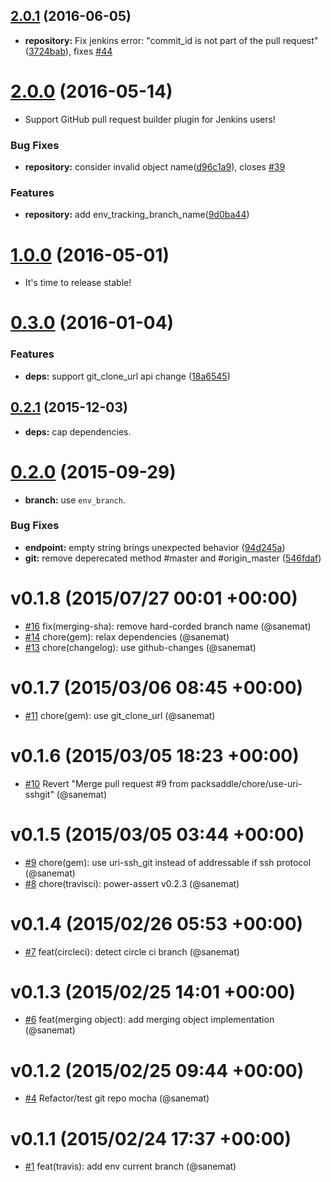 <a name="2.0.1"></a>
## [2.0.1](https://github.com/packsaddle/ruby-saddler-reporter-support-git/compare/v2.0.0...v2.0.1) (2016-06-05)

* **repository:** Fix jenkins error: "commit_id is not part of the pull request"([3724bab](https://github.com/packsaddle/ruby-saddler-reporter-support-git/commit/3724bab)), fixes [#44](https://github.com/packsaddle/ruby-saddler-reporter-support-git/pull/44)


<a name="2.0.0"></a>
# [2.0.0](https://github.com/packsaddle/ruby-saddler-reporter-support-git/compare/v1.0.0...v2.0.0) (2016-05-14)

* Support GitHub pull request builder plugin for Jenkins users!


### Bug Fixes

* **repository:** consider invalid object name([d96c1a9](https://github.com/packsaddle/ruby-saddler-reporter-support-git/commit/d96c1a9)), closes [#39](https://github.com/packsaddle/ruby-saddler-reporter-support-git/issues/39)


### Features

* **repository:** add env_tracking_branch_name([9d0ba44](https://github.com/packsaddle/ruby-saddler-reporter-support-git/commit/9d0ba44))



<a name="1.0.0"></a>
# [1.0.0](https://github.com/packsaddle/ruby-saddler-reporter-support-git/compare/v0.3.0...v1.0.0) (2016-05-01)

* It's time to release stable!


<a name="0.3.0"></a>
# [0.3.0](https://github.com/packsaddle/ruby-saddler-reporter-support-git/compare/v0.2.1...v0.3.0) (2016-01-04)


### Features

* **deps:** support git_clone_url api change ([18a6545](https://github.com/packsaddle/ruby-saddler-reporter-support-git/commit/18a6545))



<a name="0.2.1"></a>
## [0.2.1](https://github.com/packsaddle/ruby-saddler-reporter-support-git/compare/v0.2.0...v0.2.1) (2015-12-03)

* **deps:** cap dependencies.


<a name="0.2.0"></a>
# [0.2.0](https://github.com/packsaddle/ruby-saddler-reporter-support-git/compare/v0.1.8...v0.2.0) (2015-09-29)

* **branch:** use `env_branch`.

### Bug Fixes

* **endpoint:** empty string brings unexpected behavior ([94d245a](https://github.com/packsaddle/ruby-saddler-reporter-support-git/commit/94d245a))
* **git:** remove deperecated method #master and #origin_master ([546fdaf](https://github.com/packsaddle/ruby-saddler-reporter-support-git/commit/546fdaf))


# v0.1.8 (2015/07/27 00:01 +00:00)
- [#16](https://github.com/packsaddle/ruby-saddler-reporter-support-git/pull/16) fix(merging-sha): remove hard-corded branch name (@sanemat)
- [#14](https://github.com/packsaddle/ruby-saddler-reporter-support-git/pull/14) chore(gem): relax dependencies (@sanemat)
- [#13](https://github.com/packsaddle/ruby-saddler-reporter-support-git/pull/13) chore(changelog): use github-changes (@sanemat)

# v0.1.7 (2015/03/06 08:45 +00:00)
- [#11](https://github.com/packsaddle/ruby-saddler-reporter-support-git/pull/11) chore(gem): use git_clone_url (@sanemat)

# v0.1.6 (2015/03/05 18:23 +00:00)
- [#10](https://github.com/packsaddle/ruby-saddler-reporter-support-git/pull/10) Revert "Merge pull request #9 from packsaddle/chore/use-uri-sshgit" (@sanemat)

# v0.1.5 (2015/03/05 03:44 +00:00)
- [#9](https://github.com/packsaddle/ruby-saddler-reporter-support-git/pull/9) chore(gem): use uri-ssh_git instead of addressable if ssh protocol (@sanemat)
- [#8](https://github.com/packsaddle/ruby-saddler-reporter-support-git/pull/8) chore(travisci): power-assert v0.2.3 (@sanemat)

# v0.1.4 (2015/02/26 05:53 +00:00)
- [#7](https://github.com/packsaddle/ruby-saddler-reporter-support-git/pull/7) feat(circleci): detect circle ci branch (@sanemat)

# v0.1.3 (2015/02/25 14:01 +00:00)
- [#6](https://github.com/packsaddle/ruby-saddler-reporter-support-git/pull/6) feat(merging object): add merging object implementation (@sanemat)

# v0.1.2 (2015/02/25 09:44 +00:00)
- [#4](https://github.com/packsaddle/ruby-saddler-reporter-support-git/pull/4) Refactor/test git repo mocha (@sanemat)

# v0.1.1 (2015/02/24 17:37 +00:00)
- [#1](https://github.com/packsaddle/ruby-saddler-reporter-support-git/pull/1) feat(travis): add env current branch (@sanemat)

